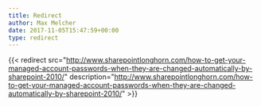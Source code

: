 ```yaml
---
title: Redirect
author: Max Melcher
date: 2017-11-05T15:47:59+00:00
type: redirect
---
```

{{< redirect src="http://www.sharepointlonghorn.com/how-to-get-your-managed-account-passwords-when-they-are-changed-automatically-by-sharepoint-2010/" description="http://www.sharepointlonghorn.com/how-to-get-your-managed-account-passwords-when-they-are-changed-automatically-by-sharepoint-2010/" >}}
